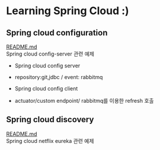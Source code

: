 # Learning Spring Cloud :)  

## Spring cloud configuration  
[README.md](./configuration)  
Spring cloud config-server 관련 예제
- Spring cloud config server  
 - repository:git,jdbc / event: rabbitmq

- Spring cloud config client
 - actuator/custom endpoint/ rabbitmq를 이용한 refresh 호출  

## Spring cloud discovery  
[README.md](./service-discovery)  
Spring cloud netflix eureka 관련 예제  
